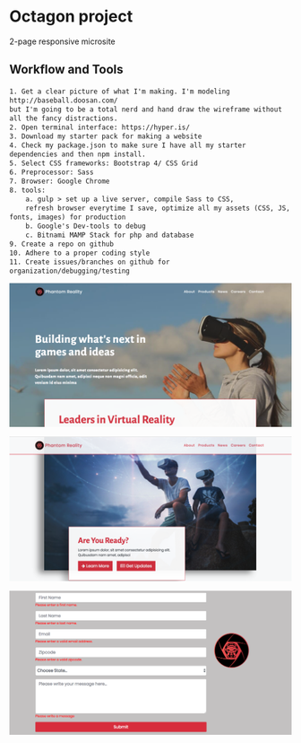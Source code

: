 # Octagon project
2-page responsive microsite 

## Workflow and Tools

	1. Get a clear picture of what I'm making. I'm modeling http://baseball.doosan.com/ 
	but I'm going to be a total nerd and hand draw the wireframe without all the fancy distractions. 
	2. Open terminal interface: https://hyper.is/
	3. Download my starter pack for making a website 
	4. Check my package.json to make sure I have all my starter dependencies and then npm install.
	5. Select CSS frameworks: Bootstrap 4/ CSS Grid
	6. Preprocessor: Sass
	7. Browser: Google Chrome
	8. tools: 
		a. gulp > set up a live server, compile Sass to CSS, 
		refresh browser everytime I save, optimize all my assets (CSS, JS, fonts, images) for production 
		b. Google's Dev-tools to debug
		c. Bitnami MAMP Stack for php and database 
	9. Create a repo on github
	10. Adhere to a proper coding style 
	11. Create issues/branches on github for organization/debugging/testing 
	
	
	
<p align='center'>
  <img src="readme/homescreen.png">
</p>

<p align='center'>
  <img src="readme/sample.png">
</p>

<p align='center'>
  <img src="readme/phpvalidation.png">
</p>
